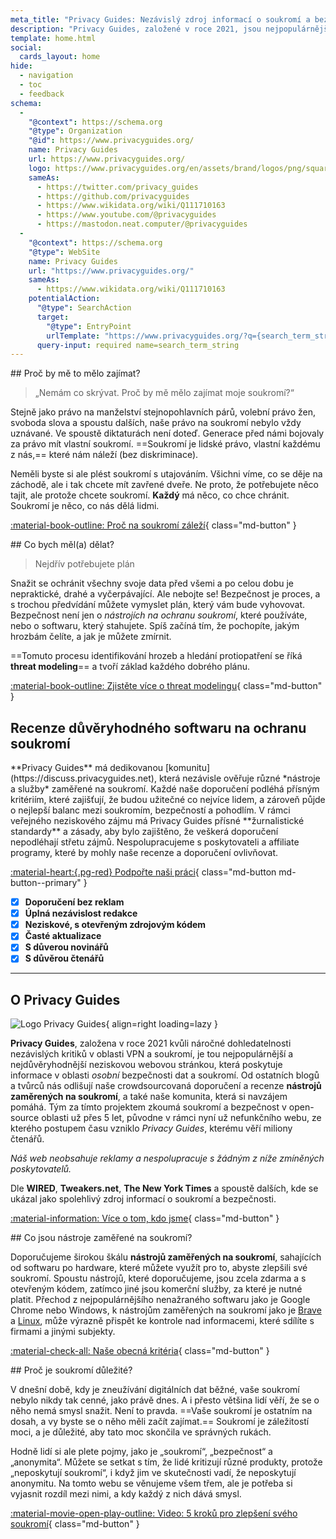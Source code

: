 ```yaml
---
meta_title: "Privacy Guides: Nezávislý zdroj informací o soukromí a bezpečnosti"
description: "Privacy Guides, založené v roce 2021, jsou nejpopulárnějším a nejdůvěryhodnějším neziskovým zdrojem pro hledání nástrojů na ochranu soukromí a učení se, jak lépe chránit svůj digitální život."
template: home.html
social:
  cards_layout: home
hide:
  - navigation
  - toc
  - feedback
schema:
  - 
    "@context": https://schema.org
    "@type": Organization
    "@id": https://www.privacyguides.org/
    name: Privacy Guides
    url: https://www.privacyguides.org/
    logo: https://www.privacyguides.org/en/assets/brand/logos/png/square/pg-yellow.png
    sameAs:
      - https://twitter.com/privacy_guides
      - https://github.com/privacyguides
      - https://www.wikidata.org/wiki/Q111710163
      - https://www.youtube.com/@privacyguides
      - https://mastodon.neat.computer/@privacyguides
  - 
    "@context": https://schema.org
    "@type": WebSite
    name: Privacy Guides
    url: "https://www.privacyguides.org/"
    sameAs:
      - https://www.wikidata.org/wiki/Q111710163
    potentialAction:
      "@type": SearchAction
      target:
        "@type": EntryPoint
        urlTemplate: "https://www.privacyguides.org/?q={search_term_string}"
      query-input: required name=search_term_string
---
```


<!-- markdownlint-disable -->
<div class="grid" markdown>
<div markdown>
## Proč by mě to mělo zajímat?

> „Nemám co skrývat. Proč by mě mělo zajímat moje soukromí?“

Stejně jako právo na manželství stejnopohlavních párů, volební právo žen, svoboda slova a spoustu dalších, naše právo na soukromí nebylo vždy uznávané. Ve spoustě diktaturách není doteď. Generace před námi bojovaly za právo mít vlastní soukromí. ==Soukromí je lidské právo, vlastní každému z nás,== které nám náleží (bez diskriminace).

Neměli byste si ale plést soukromí s utajováním. Všichni víme, co se děje na záchodě, ale i tak chcete mít zavřené dveře. Ne proto, že potřebujete něco tajit, ale protože chcete soukromí. **Každý** má něco, co chce chránit. Soukromí je něco, co nás dělá lidmi.

[:material-book-outline: Proč na soukromí záleží](basics/why-privacy-matters.md){ class="md-button" }
</div>

<div markdown>
## Co bych měl(a) dělat?

> Nejdřív potřebujete plán

Snažit se ochránit všechny svoje data před všemi a po celou dobu je nepraktické, drahé a vyčerpávající. Ale nebojte se! Bezpečnost je proces, a s trochou předvídání můžete vymyslet plán, který vám bude vyhovovat. Bezpečnost není jen o *nástrojích na ochranu soukromí*, které používáte, nebo o softwaru, který stahujete. Spíš začíná tím, že pochopíte, jakým hrozbám čelíte, a jak je můžete zmírnit.

==Tomuto procesu identifikování hrozeb a hledání protiopatření se říká **threat modeling**== a tvoří základ každého dobrého plánu.

[:material-book-outline: Zjistěte více o threat modelingu](basics/threat-modeling.md){ class="md-button" }
</div>
</div>

## Recenze důvěryhodného softwaru na ochranu soukromí

<div class="grid" markdown>

<div markdown>
**Privacy Guides** má dedikovanou [komunitu](https://discuss.privacyguides.net), která nezávisle ověřuje různé *nástroje a služby* zaměřené na soukromí. Každé naše doporučení podléhá přísným kritériím, které zajišťují, že budou užitečné co nejvíce lidem, a zároveň půjde o nejlepší balanc mezi soukromím, bezpečností a pohodlím. V rámci veřejného neziskového zájmu má Privacy Guides přísné **žurnalistické standardy** a zásady, aby bylo zajištěno, že veškerá doporučení nepodléhají střetu zájmů. Nespolupracujeme s poskytovateli a affiliate programy, které by mohly naše recenze a doporučení ovlivňovat.

[:material-heart:{.pg-red} Podpořte naši práci](about/donate.md){ class="md-button md-button--primary" }

</div>

- [x] **Doporučení bez reklam**
- [x] **Úplná nezávislost redakce**
- [x] **Neziskové, s otevřeným zdrojovým kódem**
- [x] **Časté aktualizace**
- [x] **S důverou novinářů**
- [x] **S důvěrou čtenářů**

</div>

---

## O Privacy Guides

![Logo Privacy Guides](assets/brand/logos/png/square/pg-yellow.png){ align=right loading=lazy }

**Privacy Guides**, založena v roce 2021 kvůli náročné dohledatelnosti nezávislých kritiků v oblasti VPN a soukromí, je tou nejpopulárnější a nejdůvěryhodnější neziskovou webovou stránkou, která poskytuje informace v oblasti *osobní* bezpečnosti dat a soukromí. Od ostatních blogů a tvůrců nás odlišují naše crowdsourcovaná doporučení a recenze **nástrojů zaměrených na soukromí**, a také naše komunita, která si navzájem pomáhá. Tým za tímto projektem zkoumá soukromí a bezpečnost v open-source oblasti už přes 5 let, původne v rámci nyní už nefunkčního webu, ze kterého postupem času vzniklo *Privacy Guides*, kterému věří miliony čtenářů.

*Náš web neobsahuje reklamy a nespolupracuje s žádným z níže zmíněných poskytovatelů.*

Dle **WIRED**, **Tweakers.net**, **The New York Times** a spoustě dalších, kde se ukázal jako spolehlivý zdroj informací o soukromí a bezpečnosti.

[:material-information: Více o tom, kdo jsme](about.md){ class="md-button" }

<div class="grid" markdown>
<div markdown>
## Co jsou nástroje zaměřené na soukromí?

Doporučujeme širokou škálu **nástrojů zaměřených na soukromí**, sahajících od softwaru po hardware, které můžete využít pro to, abyste zlepšili své soukromí. Spoustu nástrojů, které doporučujeme, jsou zcela zdarma a s otevřeným kódem, zatímco jiné jsou komerční služby, za které je nutné platit. Přechod z nejpopulárnějšího nenažraného softwaru jako je Google Chrome nebo Windows, k nástrojům zaměřených na soukromí jako je [Brave](desktop-browsers.md#brave) a [Linux](desktop.md), může výrazně přispět ke kontrole nad informacemi, které sdílíte s firmami a jinými subjekty.

[:material-check-all: Naše obecná kritéria](about/criteria.md){ class="md-button" }
</div>

<div markdown>
## Proč je soukromí důležité?

V dnešní době, kdy je zneužívání digitálních dat běžné, vaše soukromí nebylo nikdy tak cenné, jako právě dnes. A i přesto většina lidí věří, že se o něho nemá smysl snažit. Není to pravda. ==Vaše soukromí je ostatním na dosah, a vy byste se o něho měli začít zajímat.== Soukromí je záležitostí moci, a je důležité, aby tato moc skončila ve správných rukách.

Hodně lidí si ale plete pojmy, jako je „soukromí“, „bezpečnost“ a „anonymita“. Můžete se setkat s tím, že lidé kritizují různé produkty, protože „neposkytují soukromí“, i když jim ve skutečnosti vadí, že neposkytují anonymitu. Na tomto webu se věnujeme všem třem, ale je potřeba si vyjasnit rozdíl mezi nimi, a kdy každý z nich dává smysl.

[:material-movie-open-play-outline: Video: 5 kroků pro zlepšení svého soukromí](https://www.privacyguides.org/videos/2025/02/14/5-easy-steps-to-protect-yourself-online){ class="md-button" }
</div>
</div>
